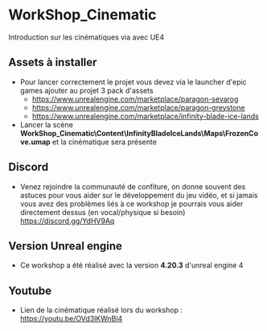 # WorkShop_Cinematic
Introduction sur les cinématiques via avec UE4

## Assets à installer
* Pour lancer correctement le projet vous devez via le launcher d'epic games ajouter au projet 3 pack d'assets
    * https://www.unrealengine.com/marketplace/paragon-sevarog
    * https://www.unrealengine.com/marketplace/paragon-greystone
    * https://www.unrealengine.com/marketplace/infinity-blade-ice-lands
*  Lancer la scène **WorkShop_Cinematic\Content\InfinityBladeIceLands\Maps\FrozenCove.umap** et la cinématique sera présente 

## Discord

* Venez rejoindre la communauté de confiture, on donne souvent des astuces pour vous aider sur le développement du jeu vidéo, et si jamais vous avez des problèmes liés à ce workshop je pourrais vous aider directement dessus (en vocal/physique si besoin) 
https://discord.gg/YdHV9Aq

## Version Unreal engine
* Ce workshop a été réalisé avec la version **4.20.3** d'unreal engine 4

## Youtube
* Lien de la cinématique réalisé lors du workshop : https://youtu.be/OVd3lKWnBl4